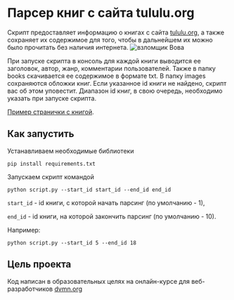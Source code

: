 # Парсер книг с сайта tululu.org

Скрипт предоставляет информацию о книгах с сайта [tululu.org](tululu.org), а также сохраняет их содержимое для того, чтобы в дальнейшем их можно было прочитать без наличия интернета.
![взломщик Вова](https://dvmn.org/media/lessons/books_1_F7MUA7w.jpg)

При запуске скрипта в консоль для каждой книги выводится ее заголовок, автор, жанр, комментарии пользователей.
Также в папку books скачивается ее содержимое в формате txt. В папку images сохраняются обложки книг. Если указанное id книги не найдено, скрипт вас об этом уповестит. Диапазон id книг, в свою очередь, необходимо указать при запуске скрипта.

[Пример странички с книгой](https://tululu.org/b9/).

## Как запустить
 Устанавливаем необходимые библиотеки
 ```
 pip install requirements.txt
```
 Запускаем скрипт командой 
 ```
 python script.py --start_id start_id --end_id end_id
 ```
 `start_id` - id книги, с которой начать парсинг (по умолчанию - 1),

`end_id` - id книги, на которой закончить парсинг (по умолчанию - 10).
 
 
 Например: 
 
  ```
 python script.py --start_id 5 --end_id 18
 ```
 
## Цель проекта
 Код написан в образовательных целях на онлайн-курсе для веб-разработчиков [dvmn.org](https://dvmn.org/modules/) 
